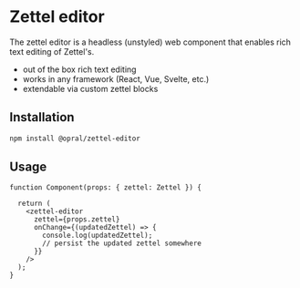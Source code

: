 # Zettel editor

The zettel editor is a headless (unstyled) web component that enables rich text editing of Zettel's.

- out of the box rich text editing
- works in any framework (React, Vue, Svelte, etc.)
- extendable via custom zettel blocks

## Installation

```bash
npm install @opral/zettel-editor
```

## Usage

```tsx
function Component(props: { zettel: Zettel }) {

  return (
    <zettel-editor 
      zettel={props.zettel} 
      onChange={(updatedZettel) => {
        console.log(updatedZettel);
        // persist the updated zettel somewhere
      }}
    />
  );
}
```
